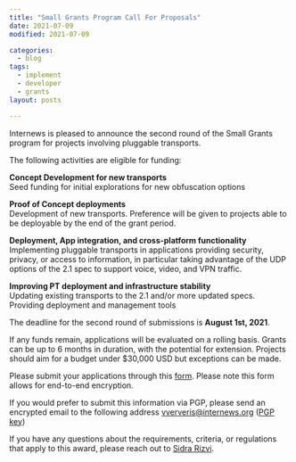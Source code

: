 ```yaml
---
title: "Small Grants Program Call For Proposals"
date: 2021-07-09
modified: 2021-07-09

categories:
  - blog
tags:
  - implement
  - developer
  - grants
layout: posts

---
```

Internews is pleased to announce the second round of the Small Grants program for projects involving pluggable transports. 

The following activities are eligible for funding:

**Concept Development for new transports**  
Seed funding for initial explorations for new obfuscation options 

**Proof of Concept deployments**  
Development of new transports. Preference will be given to projects able to be deployable by the end of the grant period. 

**Deployment, App integration, and cross-platform functionality**  
Implementing pluggable transports in applications providing security, privacy, or access to information, in particular taking advantage of the UDP options of the 2.1 spec to support voice, video, and VPN traffic. 

**Improving PT deployment and infrastructure stability**  
Updating existing transports to the 2.1 and/or more updated specs.  
Providing deployment and management tools
  
The deadline for the second round of submissions is **August 1st, 2021**. 

If any funds remain, applications will be evaluated on a rolling basis. Grants can be up to 6 months in duration, with the potential for extension. Projects should aim for a budget under $30,000 USD but exceptions can be made.

Please submit your applications through this [form](https://cryptpad.fr/form/#/2/form/view/2I9uswe7Ibt88PnDfdiq31O5K+MHIw6+LMFVuTou5lY/). Please note this form allows for end-to-end encryption.

If you would prefer to submit this information via PGP, please send an encrypted email to the following address vververis@internews.org ([PGP key](https://keys.openpgp.org/vks/v1/by-fingerprint/3D2A4392288461159A3F0EEE2C8DFBADEB3C5119))

If you have any questions about the requirements, criteria, or regulations that apply to this award, please reach out to [Sidra Rizvi](mailto:srizvi@internews.org).


